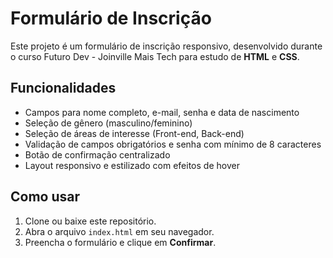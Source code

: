 # Formulário de Inscrição

Este projeto é um formulário de inscrição responsivo, desenvolvido durante o curso Futuro Dev - Joinville Mais Tech para estudo de **HTML** e **CSS**.

## Funcionalidades

- Campos para nome completo, e-mail, senha e data de nascimento
- Seleção de gênero (masculino/feminino)
- Seleção de áreas de interesse (Front-end, Back-end)
- Validação de campos obrigatórios e senha com mínimo de 8 caracteres
- Botão de confirmação centralizado
- Layout responsivo e estilizado com efeitos de hover

## Como usar

1. Clone ou baixe este repositório.
2. Abra o arquivo `index.html` em seu navegador.
3. Preencha o formulário e clique em **Confirmar**.
